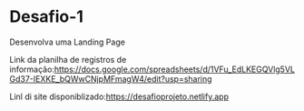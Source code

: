 # Desafio-1
Desenvolva uma Landing Page

Link da planilha de registros de informação:https://docs.google.com/spreadsheets/d/1VFu_EdLKEGQVlg5VLGd37-IEXKE_bQWwCNjpMFmagW4/edit?usp=sharing

Linl di site disponiblizado:https://desafioprojeto.netlify.app
